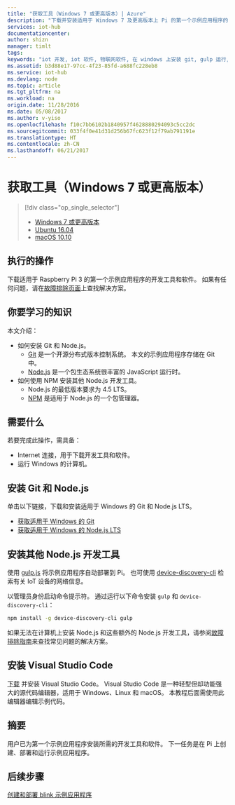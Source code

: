 ```yaml
---
title: "获取工具（Windows 7 或更高版本）| Azure"
description: "下载并安装适用于 Windows 7 及更高版本上 Pi 的第一个示例应用程序的必需工具和软件。"
services: iot-hub
documentationcenter: 
author: shizn
manager: timlt
tags: 
keywords: "iot 开发, iot 软件, 物联网软件, 在 windows 上安装 git, gulp 运行, 安装 node js windows, 在 windows 上安装 npm, 在 windows 上安装 python"
ms.assetid: b3d88e17-97cc-4f23-85fd-a688fc228eb8
ms.service: iot-hub
ms.devlang: node
ms.topic: article
ms.tgt_pltfrm: na
ms.workload: na
origin.date: 11/28/2016
ms.date: 05/08/2017
ms.author: v-yiso
ms.openlocfilehash: f10c7bb6102b1840957f4628880294093c5cc2dc
ms.sourcegitcommit: 033f4f0e41d31d256b67fc623f12f79ab791191e
ms.translationtype: HT
ms.contentlocale: zh-CN
ms.lasthandoff: 06/21/2017
---
```

# <a name="get-the-tools-windows-7-or-later"></a>获取工具（Windows 7 或更高版本）
> [!div class="op_single_selector"]
>- [Windows 7 或更高版本](./iot-hub-raspberry-pi-kit-node-lesson1-get-the-tools-win32.md)
>- [Ubuntu 16.04](./iot-hub-raspberry-pi-kit-node-lesson1-get-the-tools-ubuntu.md)
>- [macOS 10.10](./iot-hub-raspberry-pi-kit-node-lesson1-get-the-tools-mac.md)

## <a name="what-you-will-do"></a>执行的操作
下载适用于 Raspberry Pi 3 的第一个示例应用程序的开发工具和软件。 如果有任何问题，请在[故障排除页面](./iot-hub-raspberry-pi-kit-node-troubleshooting.md)上查找解决方案。

## <a name="what-you-will-learn"></a>你要学习的知识
本文介绍：

* 如何安装 Git 和 Node.js。
  * [Git](https://git-scm.com) 是一个开源分布式版本控制系统。 本文的示例应用程序存储在 Git 中。
  * [Node.js](https://nodejs.org/en/) 是一个包生态系统很丰富的 JavaScript 运行时。
* 如何使用 NPM 安装其他 Node.js 开发工具。
  * Node.js 的最低版本要求为 4.5 LTS。
  * [NPM](https://www.npmjs.com) 是适用于 Node.js 的一个包管理器。

## <a name="what-you-need"></a>需要什么
若要完成此操作，需具备：

* Internet 连接，用于下载开发工具和软件。
* 运行 Windows 的计算机。

## <a name="install-git-and-nodejs"></a>安装 Git 和 Node.js
单击以下链接，下载和安装适用于 Windows 的 Git 和 Node.js LTS。

* [获取适用于 Windows 的 Git](https://git-scm.com/download/win/)
* [获取适用于 Windows 的 Node.js LTS](https://nodejs.org/en/)

## <a name="install-additional-nodejs-development-tools"></a>安装其他 Node.js 开发工具
使用 [gulp.js](http://gulpjs.com) 将示例应用程序自动部署到 Pi。 也可使用 [device-discovery-cli](https://github.com/Azure/device-discovery-cli) 检索有关 IoT 设备的网络信息。

以管理员身份启动命令提示符。 通过运行以下命令安装 `gulp` 和 `device-discovery-cli`：

```bash
npm install -g device-discovery-cli gulp
```

如果无法在计算机上安装 Node.js 和这些额外的 Node.js 开发工具，请参阅[故障排除指南](./iot-hub-raspberry-pi-kit-node-troubleshooting.md)来查找常见问题的解决方案。

## <a name="install-visual-studio-code"></a>安装 Visual Studio Code
[下载](https://code.visualstudio.com/docs/setup/windows) 并安装 Visual Studio Code。 Visual Studio Code 是一种轻型但却功能强大的源代码编辑器，适用于 Windows、Linux 和 macOS。 本教程后面需使用此编辑器编辑示例代码。

## <a name="summary"></a>摘要
用户已为第一个示例应用程序安装所需的开发工具和软件。 下一任务是在 Pi 上创建、部署和运行示例应用程序。

## <a name="next-steps"></a>后续步骤
[创建和部署 blink 示例应用程序](./iot-hub-raspberry-pi-kit-node-lesson1-deploy-blink-app.md)